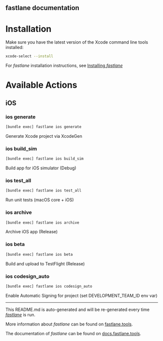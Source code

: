 fastlane documentation
----

# Installation

Make sure you have the latest version of the Xcode command line tools installed:

```sh
xcode-select --install
```

For _fastlane_ installation instructions, see [Installing _fastlane_](https://docs.fastlane.tools/#installing-fastlane)

# Available Actions

## iOS

### ios generate

```sh
[bundle exec] fastlane ios generate
```

Generate Xcode project via XcodeGen

### ios build_sim

```sh
[bundle exec] fastlane ios build_sim
```

Build app for iOS simulator (Debug)

### ios test_all

```sh
[bundle exec] fastlane ios test_all
```

Run unit tests (macOS core + iOS)

### ios archive

```sh
[bundle exec] fastlane ios archive
```

Archive iOS app (Release)

### ios beta

```sh
[bundle exec] fastlane ios beta
```

Build and upload to TestFlight (Release)

### ios codesign_auto

```sh
[bundle exec] fastlane ios codesign_auto
```

Enable Automatic Signing for project (set DEVELOPMENT_TEAM_ID env var)

----

This README.md is auto-generated and will be re-generated every time [_fastlane_](https://fastlane.tools) is run.

More information about _fastlane_ can be found on [fastlane.tools](https://fastlane.tools).

The documentation of _fastlane_ can be found on [docs.fastlane.tools](https://docs.fastlane.tools).
